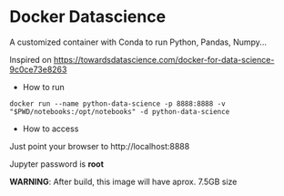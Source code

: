 Docker Datascience
==================

A customized container with Conda to run Python, Pandas, Numpy...

Inspired on https://towardsdatascience.com/docker-for-data-science-9c0ce73e8263

* How to run

```
docker run --name python-data-science -p 8888:8888 -v "$PWD/notebooks:/opt/notebooks" -d python-data-science
```

* How to access

Just point your browser to http://localhost:8888

Jupyter password is **root**


**WARNING**: After build, this image will have aprox. 7.5GB size
